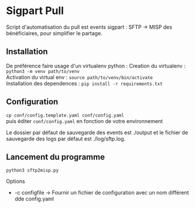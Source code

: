 # Sigpart Pull

Script d'automatisation du pull est events sigpart : SFTP -> MISP des bénéficiaires, pour simplifier le partage.

## Installation

De préférence faire usage d'un virtualenv python :
Creation du virtualenv : `python3 -m venv path/to/venv`  
Activation du virtual env : `source path/to/venv/bin/activate`  
Installation des dependences : `pip install -r requirements.txt`  

## Configuration
`cp conf/config.template.yaml conf/config.yaml`  
puis éditer `conf/config.yaml` en fonction de votre environnement

Le dossier par défaut de sauvegarde des events est ./output et le fichier de sauvegarde des logs par défaut est ./log/sftp.log.

## Lancement du programme
`python3 sftp2misp.py `  



Options
  - -c configfile -> Fournir un fichier de configuration avec un nom différent dde config.yaml
